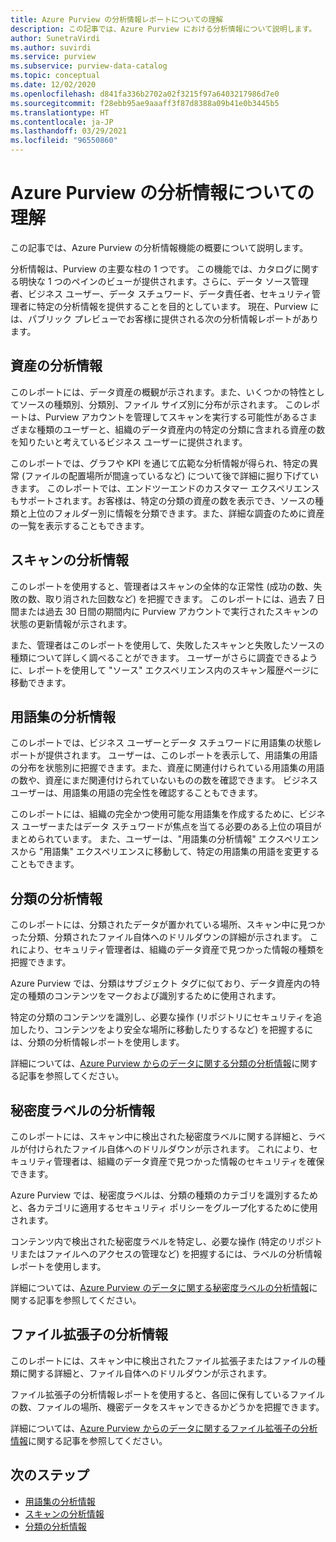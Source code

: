 ```yaml
---
title: Azure Purview の分析情報レポートについての理解
description: この記事では、Azure Purview における分析情報について説明します。
author: SunetraVirdi
ms.author: suvirdi
ms.service: purview
ms.subservice: purview-data-catalog
ms.topic: conceptual
ms.date: 12/02/2020
ms.openlocfilehash: d841fa336b2702a02f3215f97a6403217986d7e0
ms.sourcegitcommit: f28ebb95ae9aaaff3f87d8388a09b41e0b3445b5
ms.translationtype: HT
ms.contentlocale: ja-JP
ms.lasthandoff: 03/29/2021
ms.locfileid: "96550860"
---
```

# <a name="understand-insights-in-azure-purview"></a>Azure Purview の分析情報についての理解

この記事では、Azure Purview の分析情報機能の概要について説明します。

分析情報は、Purview の主要な柱の 1 つです。 この機能では、カタログに関する明快な 1 つのペインのビューが提供されます。さらに、データ ソース管理者、ビジネス ユーザー、データ スチュワード、データ責任者、セキュリティ管理者に特定の分析情報を提供することを目的としています。 現在、Purview には、パブリック プレビューでお客様に提供される次の分析情報レポートがあります。

## <a name="asset-insights"></a>資産の分析情報

このレポートには、データ資産の概観が示されます。また、いくつかの特性としてソースの種類別、分類別、ファイル サイズ別に分布が示されます。 このレポートは、Purview アカウントを管理してスキャンを実行する可能性があるさまざまな種類のユーザーと、組織のデータ資産内の特定の分類に含まれる資産の数を知りたいと考えているビジネス ユーザーに提供されます。 

このレポートでは、グラフや KPI を通じて広範な分析情報が得られ、特定の異常 (ファイルの配置場所が間違っているなど) について後で詳細に掘り下げていきます。 このレポートでは、エンドツーエンドのカスタマー エクスペリエンスもサポートされます。お客様は、特定の分類の資産の数を表示でき、ソースの種類と上位のフォルダー別に情報を分類できます。また、詳細な調査のために資産の一覧を表示することもできます。

## <a name="scan-insights"></a>スキャンの分析情報

このレポートを使用すると、管理者はスキャンの全体的な正常性 (成功の数、失敗の数、取り消された回数など) を把握できます。 このレポートには、過去 7 日間または過去 30 日間の期間内に Purview アカウントで実行されたスキャンの状態の更新情報が示されます。

また、管理者はこのレポートを使用して、失敗したスキャンと失敗したソースの種類について詳しく調べることができます。 ユーザーがさらに調査できるように、レポートを使用して "ソース" エクスペリエンス内のスキャン履歴ページに移動できます。

## <a name="glossary-insights"></a>用語集の分析情報

このレポートでは、ビジネス ユーザーとデータ スチュワードに用語集の状態レポートが提供されます。 ユーザーは、このレポートを表示して、用語集の用語の分布を状態別に把握できます。また、資産に関連付けられている用語集の用語の数や、資産にまだ関連付けられていないものの数を確認できます。 ビジネス ユーザーは、用語集の用語の完全性を確認することもできます。 

このレポートには、組織の完全かつ使用可能な用語集を作成するために、ビジネス ユーザーまたはデータ スチュワードが焦点を当てる必要のある上位の項目がまとめられています。 また、ユーザーは、"用語集の分析情報" エクスペリエンスから "用語集" エクスペリエンスに移動して、特定の用語集の用語を変更することもできます。

## <a name="classification-insights"></a>分類の分析情報

このレポートには、分類されたデータが置かれている場所、スキャン中に見つかった分類、分類されたファイル自体へのドリルダウンの詳細が示されます。 これにより、セキュリティ管理者は、組織のデータ資産で見つかった情報の種類を把握できます。 

Azure Purview では、分類はサブジェクト タグに似ており、データ資産内の特定の種類のコンテンツをマークおよび識別するために使用されます。

特定の分類のコンテンツを識別し、必要な操作 (リポジトリにセキュリティを追加したり、コンテンツをより安全な場所に移動したりするなど) を把握するには、分類の分析情報レポートを使用します。

詳細については、[Azure Purview からのデータに関する分類の分析情報](classification-insights.md)に関する記事を参照してください。

## <a name="sensitivity-labeling-insights"></a>秘密度ラベルの分析情報

このレポートには、スキャン中に検出された秘密度ラベルに関する詳細と、ラベルが付けられたファイル自体へのドリルダウンが示されます。 これにより、セキュリティ管理者は、組織のデータ資産で見つかった情報のセキュリティを確保できます。 

Azure Purview では、秘密度ラベルは、分類の種類のカテゴリを識別するためと、各カテゴリに適用するセキュリティ ポリシーをグループ化するために使用されます。

コンテンツ内で検出された秘密度ラベルを特定し、必要な操作 (特定のリポジトリまたはファイルへのアクセスの管理など) を把握するには、ラベルの分析情報レポートを使用します。

詳細については、[Azure Purview のデータに関する秘密度ラベルの分析情報](sensitivity-insights.md)に関する記事を参照してください。

## <a name="file-extension-insights"></a>ファイル拡張子の分析情報

このレポートには、スキャン中に検出されたファイル拡張子またはファイルの種類に関する詳細と、ファイル自体へのドリルダウンが示されます。 

ファイル拡張子の分析情報レポートを使用すると、各回に保有しているファイルの数、ファイルの場所、機密データをスキャンできるかどうかを把握できます。

詳細については、[Azure Purview からのデータに関するファイル拡張子の分析情報](file-extension-insights.md)に関する記事を参照してください。

## <a name="next-steps"></a>次のステップ

* [用語集の分析情報](glossary-insights.md)
* [スキャンの分析情報](scan-insights.md)
* [分類の分析情報](./classification-insights.md)